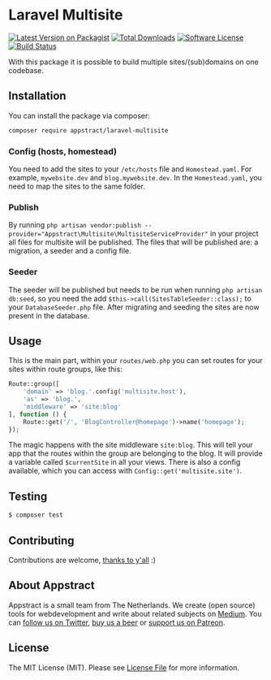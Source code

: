 # Laravel Multisite

[![Latest Version on Packagist](https://img.shields.io/packagist/v/appstract/laravel-multisite.svg?style=flat-square)](https://packagist.org/packages/appstract/laravel-multisite)
[![Total Downloads](https://img.shields.io/packagist/dt/appstract/laravel-multisite.svg?style=flat-square)](https://packagist.org/packages/appstract/laravel-multisite)
[![Software License](https://img.shields.io/badge/license-MIT-brightgreen.svg?style=flat-square)](LICENSE.md)
[![Build Status](https://img.shields.io/travis/appstract/laravel-multisite/master.svg?style=flat-square)](https://travis-ci.org/appstract/laravel-multisite)

With this package it is possible to build multiple sites/(sub)domains on one codebase.

## Installation

You can install the package via composer:

```bash
composer require appstract/laravel-multisite
```

### Config (hosts, homestead)

You need to add the sites to your `/etc/hosts` file and `Homestead.yaml`. For example, `mywebsite.dev` and `blog.mywebsite.dev`. In the `Homestead.yaml`, you need to map the sites to the same folder.

### Publish

By running `php artisan vendor:publish --provider="Appstract\Multisite\MultisiteServiceProvider"` in your project all files for multisite will be published. The files that will be published are: a migration, a seeder and a config file.

### Seeder

The seeder will be published but needs to be run when running `php artisan db:seed`, so you need the add `$this->call(SitesTableSeeder::class);` to your `DatabaseSeeder.php` file. After migrating and seeding the sites are now present in the database.

## Usage

This is the main part, within your `routes/web.php` you can set routes for your sites within route groups, like this:

```php
Route::group([
    'domain' => 'blog.'.config('multisite.host'),
    'as' => 'blog.',
    'middleware' => 'site:blog'
], function () {
    Route::get('/', 'BlogController@homepage')->name('homepage');
});
```

The magic happens with the site middleware `site:blog`. This will tell your app that the routes within the group are belonging to the blog. It will provide a variable called `$currentSite` in all your views. There is also a config available, which you can access with `Config::get('multisite.site')`.

## Testing

``` bash
$ composer test
```

## Contributing

Contributions are welcome, [thanks to y'all](https://github.com/appstract/laravel-multisite/graphs/contributors) :)

## About Appstract

Appstract is a small team from The Netherlands. We create (open source) tools for webdevelopment and write about related subjects on [Medium](https://medium.com/appstract). You can [follow us on Twitter](https://twitter.com/teamappstract), [buy us a beer](https://www.paypal.me/teamappstract/10) or [support us on Patreon](https://www.patreon.com/appstract).

## License

The MIT License (MIT). Please see [License File](LICENSE.md) for more information.
